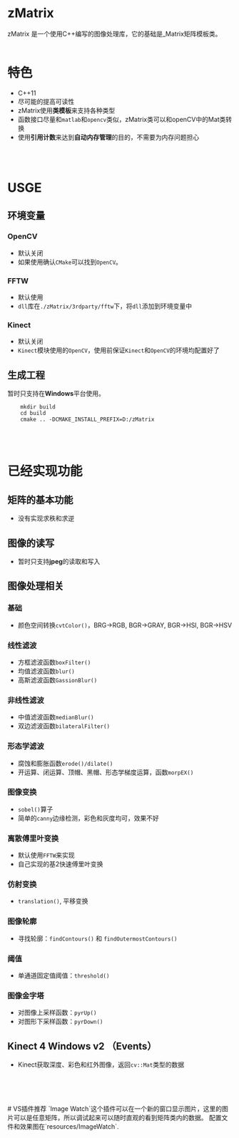 # zMatrix

zMatrix 是一个使用C++编写的图像处理库，它的基础是_Matrix矩阵模板类。
<br><br>

# 特色
* C++11<br>
* 尽可能的提高可读性<br>
* zMatrix使用**类模板**来支持各种类型<br>
* 函数接口尽量和`matlab`和`opencv`类似，zMatrix类可以和openCV中的Mat类转换<br>
* 使用**引用计数**来达到**自动内存管理**的目的，不需要为内存问题担心

<br><br>

# USGE
## 环境变量
### OpenCV
* 默认关闭
* 如果使用确认`CMake`可以找到`OpenCV`。

### FFTW
* 默认使用
* `dll`库在`./zMatrix/3rdparty/fftw`下，将`dll`添加到环境变量中

### Kinect
* 默认关闭
* `Kinect`模块使用的`OpenCV`，使用前保证`Kinect`和`OpenCV`的环境均配置好了

## 生成工程
暂时只支持在**Windows**平台使用。
```
    mkdir build
    cd build
    cmake .. -DCMAKE_INSTALL_PREFIX=D:/zMatrix
```

<br><br>

# 已经实现功能

## 矩阵的基本功能
* 没有实现求秩和求逆

## 图像的读写
* 暂时只支持**jpeg**的读取和写入

## 图像处理相关
### 基础
* 颜色空间转换`cvtColor()`，BRG->RGB, BGR->GRAY, BGR->HSI, BGR->HSV

### 线性滤波
* 方框滤波函数`boxFilter()`
* 均值滤波函数`blur()`
* 高斯滤波函数`GassionBlur()`

### 非线性滤波
* 中值滤波函数`medianBlur()`
* 双边滤波函数`bilateralFilter()`

### 形态学滤波
* 腐蚀和膨胀函数`erode()/dilate()`
* 开运算、闭运算、顶帽、黑帽、形态学梯度运算，函数`morpEX()`

### 图像变换
* `sobel()`算子
* 简单的`canny`边缘检测，彩色和灰度均可，效果不好

### 离散傅里叶变换
* 默认使用`FFTW`来实现
* 自己实现的基2快速傅里叶变换

### 仿射变换
* `translation()`, 平移变换

### 图像轮廓
* 寻找轮廓：`findContours()` 和 `findOutermostContours()`

### 阈值
* 单通道固定值阈值：`threshold()`

### 图像金字塔
* 对图像上采样函数：`pyrUp()`
* 对图形下采样函数：`pyrDown()`

## Kinect 4 Windows v2 （Events）
* Kinect获取深度、彩色和红外图像，返回`cv::Mat`类型的数据

<br><br>

<br>
# VS插件推荐
`Image Watch`这个插件可以在一个新的窗口显示图片，这里的图片可以是任意矩阵，所以调试起来可以随时直观的看到矩阵类内的数据。
配置文件和效果图在`resources/ImageWatch`.